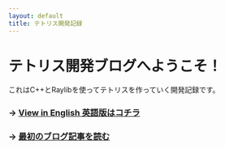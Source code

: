 ```yaml
---
layout: default
title: テトリス開発記録
---
```


# テトリス開発ブログへようこそ！

これはC++とRaylibを使ってテトリスを作っていく開発記録です。

### → [View in English 英語版はコチラ](./index.md)

### → [最初のブログ記事を読む](./_posts/2025-05-26-tetris-day1.md)

